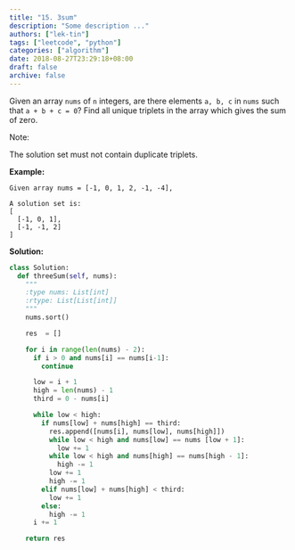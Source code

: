 ```yaml
---
title: "15. 3sum"
description: "Some description ..."
authors: ["lek-tin"]
tags: ["leetcode", "python"]
categories: ["algorithm"]
date: 2018-08-27T23:29:18+08:00
draft: false
archive: false
---
```

Given an array `nums` of `n` integers, are there elements `a, b, c` in `nums` such that `a + b + c = 0`? Find all unique triplets in the array which gives the sum of zero.

Note:

The solution set must not contain duplicate triplets.

**Example:**
```
Given array nums = [-1, 0, 1, 2, -1, -4],

A solution set is:
[
  [-1, 0, 1],
  [-1, -1, 2]
]
```
**Solution:**
```python
class Solution:
  def threeSum(self, nums):
    """
    :type nums: List[int]
    :rtype: List[List[int]]
    """
    nums.sort()

    res  = []

    for i in range(len(nums) - 2):
      if i > 0 and nums[i] == nums[i-1]:
        continue

      low = i + 1
      high = len(nums) - 1
      third = 0 - nums[i]

      while low < high:
        if nums[low] + nums[high] == third:
          res.append([nums[i], nums[low], nums[high]])
          while low < high and nums[low] == nums [low + 1]:
            low += 1
          while low < high and nums[high] == nums[high - 1]:
            high -= 1
          low += 1
          high -= 1
        elif nums[low] + nums[high] < third:
          low += 1
        else:
          high -= 1
      i += 1

    return res
```